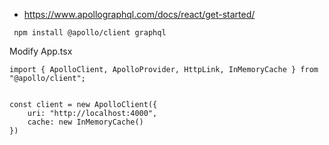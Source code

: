 
- https://www.apollographql.com/docs/react/get-started/

```
 npm install @apollo/client graphql
```


Modify App.tsx
```
import { ApolloClient, ApolloProvider, HttpLink, InMemoryCache } from "@apollo/client";


const client = new ApolloClient({
	uri: "http://localhost:4000",
	cache: new InMemoryCache()
})
```